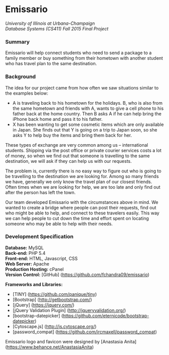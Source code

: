 # Emissario

*University of Illinois at Urbana-Champaign  
Database Systems (CS411) Fall 2015 Final Project*  

### Summary
Emissario will help connect students who need to send a package to a family member or buy something from their hometown with another student who has travel plan to the same destination.

### Background
The idea for our project came from how often we saw situations similar to the examples below:
*	A is traveling back to his hometown for the holidays. B, who is also from the same hometown and friends with A, wants to give a cell phone to his father back at the home country. Then B asks A if he can help bring the iPhone back home and pass it to his father.
*	X has been wanting to get some cosmetic items which are only available in Japan. She finds out that Y is going on a trip to Japan soon, so she asks Y to help buy the items and bring them back for her.
  
These types of exchange are very common among us – international students. Shipping via the post office or private courier services costs a lot of money, so when we find out that someone is travelling to the same destination, we will ask if they can help us with our requests.  
  
The problem is, currently there is no easy way to figure out who is going to be travelling to the destination we are looking for. Among so many friends we have, generally we only know the travel plan of our closest friends. Often times when we are looking for help, we are too late and only find out after the person has left the town.  
  
Our team developed Emissario with the circumstances above in mind. We wanted to create a bridge where people can post their requests, find out who might be able to help, and connect to these travelers easily. This way we can help people to cut down the time and effort spent on locating someone who may be able to help with their needs.  

### Development Specification
**Database:** MySQL  
**Back-end:** PHP 5.4  
**Front-end:** HTML, Javascript, CSS  
**Web Server:** Apache  
**Production Hosting:** cPanel  
**Version Control:** [GitHub] (https://github.com/fchandra09/emissario)  
  
**Frameworks and Libraries:**  
* [TINY] (https://github.com/panique/tiny)  
*	[Bootstrap] (http://getbootstrap.com/)  
*	[jQuery] (https://jquery.com/)  
*	[jQuery Validation Plugin] (http://jqueryvalidation.org/)  
*	[bootstrap-datepicker] (https://github.com/eternicode/bootstrap-datepicker)  
*	[Cytoscape.js] (http://js.cytoscape.org/)  
*	[password_compat] (https://github.com/ircmaxell/password_compat)  
  
Emissario logo and favicon were designed by [Anastasia Anita] (https://www.behance.net/AnastasiaAnita)  
